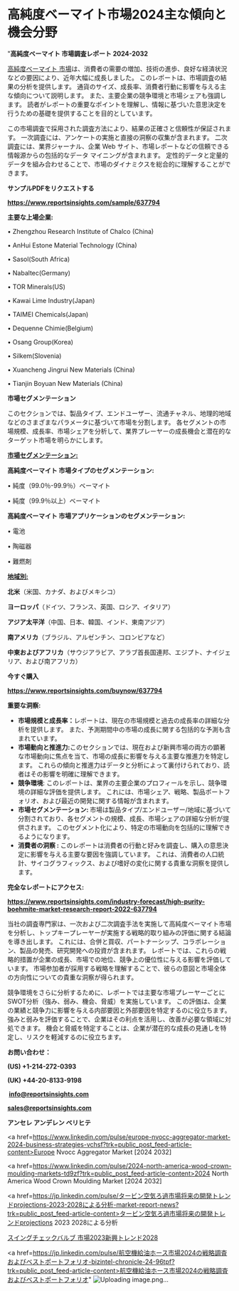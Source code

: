 # 高純度ベーマイト市場2024主な傾向と機会分野

"<strong>高純度ベーマイト 市場調査レポート 2024-2032</strong>

<a href=https://www.reportsinsights.com/sample/637794>高純度ベーマイト 市場</a>は、消費者の需要の増加、技術の進歩、良好な経済状況などの要因により、近年大幅に成長しました。 このレポートは、市場調査の結果の分析を提供します。 通貨のサイズ、成長率、消費者行動に影響を与える主な傾向について説明します。 また、主要企業の競争環境と市場シェアも強調します。 読者がレポートの重要なポイントを理解し、情報に基づいた意思決定を行うための基礎を提供することを目的としています。

この市場調査で採用された調査方法により、結果の正確さと信頼性が保証されます。 一次調査には、アンケートの実施と直接の洞察の収集が含まれます。 二次調査には、業界ジャーナル、企業 Web サイト、市場レポートなどの信頼できる情報源からの包括的なデータ マイニングが含まれます。 定性的データと定量的データを組み合わせることで、市場のダイナミクスを総合的に理解することができます。

<strong><b>サンプルPDFをリクエストする</b></strong>

<a href=https://www.reportsinsights.com/sample/637794><strong><u>https://www.reportsinsights.com/sample/637794</u></strong></a>

<strong>主要な上場企業:</strong>

• Zhengzhou Research Institute of Chalco (China)

• AnHui Estone Material Technology (China)

• Sasol(South Africa)

• Nabaltec(Germany)

• TOR Minerals(US)

• Kawai Lime Industry(Japan)

• TAIMEI Chemicals(Japan)

• Dequenne Chimie(Belgium)

• Osang Group(Korea)

• Silkem(Slovenia)

• Xuancheng Jingrui New Materials (China)

• Tianjin Boyuan New Materials (China)

<strong>市場セグメンテーション</strong>

このセクションでは、製品タイプ、エンドユーザー、流通チャネル、地理的地域などのさまざまなパラメータに基づいて市場を分割します。 各セグメントの市場規模、成長率、市場シェアを分析して、業界プレーヤーの成長機会と潜在的なターゲット市場を明らかにします。

<strong><u>市場セグメンテーション</u></strong><strong><u>:</u></strong>

<strong>高純度ベーマイト 市場タイプのセグメンテーション:</strong>

• 純度（99.0％-99.9％）ベーマイト

• 純度（99.9％以上）ベーマイト

<strong>高純度ベーマイト 市場アプリケーションのセグメンテーション:</strong>

• 電池

• 陶磁器

• 難燃剤

<strong><u>地域別</u></strong><strong><u>:</u></strong>

<strong>北米</strong>（米国、カナダ、およびメキシコ）

<strong>ヨーロッパ</strong>（ドイツ、フランス、英国、ロシア、イタリア）

<strong>アジア太平洋</strong>（中国、日本、韓国、インド、東南アジア）

<strong>南アメリカ</strong>（ブラジル、アルゼンチン、コロンビアなど）

<strong>中東およびアフリカ</strong>（サウジアラビア、アラブ首長国連邦、エジプト、ナイジェリア、および南アフリカ）

<strong>今すぐ購入</strong>

<a href=https://www.reportsinsights.com/buynow/637794><strong><u>https://www.reportsinsights.com/buynow/637794</u></strong></a>

<strong>重要な洞察:</strong>
<ul>
  <li><strong>市場規模と成長率：</strong>レポートは、現在の市場規模と過去の成長率の詳細な分析を提供します。 また、予測期間中の市場の成長に関する包括的な予測も含まれています。</li>
  <li><strong>市場動向と推進力:</strong>このセクションでは、現在および新興市場の両方の顕著な市場動向に焦点を当て、市場の成長に影響を与える主要な推進力を特定します。 これらの傾向と推進力はデータと分析によって裏付けられており、読者はその影響を明確に理解できます。</li>
  <li><strong>競争環境</strong>: このレポートは、業界の主要企業のプロフィールを示し、競争環境の詳細な評価を提供します。 これには、市場シェア、戦略、製品ポートフォリオ、および最近の開発に関する情報が含まれます。</li>
  <li><strong>市場セグメンテーション: </strong>市場は製品タイプ/エンドユーザー/地域に基づいて分割されており、各セグメントの規模、成長、市場シェアの詳細な分析が提供されます。 このセグメント化により、特定の市場動向を包括的に理解できるようになります。</li>
  <li><strong>消費者の洞察 : </strong>このレポートは消費者の行動と好みを調査し、購入の意思決定に影響を与える主要な要因を強調しています。 これは、消費者の人口統計、サイコグラフィックス、および嗜好の変化に関する貴重な洞察を提供します。</li>
</ul>
<strong>完全なレポートにアクセス:</strong>

<a href=https://www.reportsinsights.com/industry-forecast/high-purity-boehmite-market-research-report-2022-637794><strong><u><b>https://www.reportsinsights.com/industry-forecast/high-purity-boehmite-market-research-report-2022-637794</b></u></strong></a>

当社の調査専門家は、一次および二次調査手法を実施して高純度ベーマイト市場を分析し、トップキープレーヤーが実施する戦略的取り組みの評価に関する結論を導き出します。 これには、合併と買収、パートナーシップ、コラボレーション、製品の発売、研究開発への投資が含まれます。 レポートでは、これらの戦略的措置が企業の成長、市場での地位、競争上の優位性に与える影響を評価しています。 市場参加者が採用する戦略を理解することで、彼らの意図と市場全体の方向性についての貴重な洞察が得られます。

競争環境をさらに分析するために、レポートでは主要な市場プレーヤーごとにSWOT分析（強み、弱み、機会、脅威）を実施しています。 この評価は、企業の業績と競争力に影響を与える内部要因と外部要因を特定するのに役立ちます。 強みと弱みを評価することで、企業はその利点を活用し、改善が必要な領域に対処できます。 機会と脅威を特定することは、企業が潜在的な成長の見通しを特定し、リスクを軽減するのに役立ちます。

<strong>お問い合わせ：</strong>

<strong>(US) +1-214-272-0393</strong>

<strong>(UK) +44-20-8133-9198</strong>

<strong> </strong><a href=info@reportsinsights.com><strong><u>info@reportsinsights.com</u></strong></a>

<a href=sales@reportsinsights.com><strong><u>sales@reportsinsights.com</u></strong></a>

<strong>アンセレ アンデレン ベリヒテ</strong>

<a href=https://www.linkedin.com/pulse/europe-nvocc-aggregator-market-2024-business-strategies-vchsf?trk=public_post_feed-article-content>Europe Nvocc Aggregator Market [2024 2032]</a>

<a href=https://www.linkedin.com/pulse/2024-north-america-wood-crown-moulding-markets-td9zf?trk=public_post_feed-article-content>2024 North America Wood Crown Moulding Market [2024 2032]</a>

<a href=https://jp.linkedin.com/pulse/タービン空気ろ過市場将来の開発トレンドprojections-2023-2028による分析-market-report-news?trk=public_post_feed-article-content>タービン空気ろ過市場将来の開発トレンドprojections 2023 2028による分析</a>

<a href=https://www.linkedin.com/pulse/スイングチェックバルブ-市場2023新興トレンド2028-infopulse-daily-360/>スイングチェックバルブ 市場2023新興トレンド2028</a>

<a href=https://jp.linkedin.com/pulse/航空機給油ホース市場2024の戦略調査およびベストポートフォリオ-bizintel-chronicle-24-96tpf?trk=public_post_feed-article-content>航空機給油ホース市場2024の戦略調査およびベストポートフォリオ</a>"
![Uploading image.png…]()
